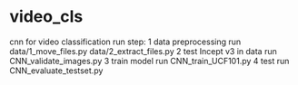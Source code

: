 # video_cls



cnn for video classification
run step:
1 data preprocessing
run data/1_move_files.py
      data/2_extract_files.py
2 test Incept v3 in data
run CNN_validate_images.py
3 train model
run CNN_train_UCF101.py
4 test
run CNN_evaluate_testset.py
